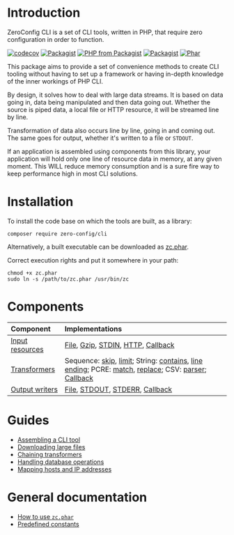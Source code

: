 # Introduction

ZeroConfig CLI is a set of CLI tools, written in PHP, that require zero
configuration in order to function.

[![codecov](https://codecov.io/bb/zeroconfig/cli/branch/master/graph/badge.svg)](https://codecov.io/bb/zeroconfig/cli)
[![Packagist](https://img.shields.io/packagist/v/zero-config/cli.svg)](https://packagist.org/packages/zero-config/cli)
[![PHP from Packagist](https://img.shields.io/packagist/php-v/zero-config/cli.svg)](https://secure.php.net/)
[![Packagist](https://img.shields.io/packagist/l/zero-config/cli.svg)](https://github.com/ZeroConfig/CLI/blob/master/LICENSE)
[![Phar](https://img.shields.io/badge/Phar-download-brightgreen.svg)](https://bitbucket.org/zeroconfig/cli/downloads/zc.phar)

This package aims to provide a set of convenience methods to create CLI tooling
without having to set up a framework or having in-depth knowledge of the inner
workings of PHP CLI.

By design, it solves how to deal with large data streams. It is based on data
going in, data being manipulated and then data going out. Whether the source is
piped data, a local file or HTTP resource, it will be streamed line by line.

Transformation of data also occurs line by line, going in and coming out. The
same goes for output, whether it's written to a file or `STDOUT`.

If an application is assembled using components from this library, your
application will hold only one line of resource data in memory, at any given
moment. This WILL reduce memory consumption and is a sure fire way to keep
performance high in most CLI solutions.

# Installation

To install the code base on which the tools are built, as a library:

```
composer require zero-config/cli
```

Alternatively, a built executable can be downloaded as 
[zc.phar](https://bitbucket.org/zeroconfig/cli/downloads/zc.phar).

Correct execution rights and put it somewhere in your path:

```
chmod +x zc.phar
sudo ln -s /path/to/zc.phar /usr/bin/zc 
```

# Components

| Component                            | Implementations                                                                                                                                                                                                                                                                                                                                                                                                        |
|:-------------------------------------|:-----------------------------------------------------------------------------------------------------------------------------------------------------------------------------------------------------------------------------------------------------------------------------------------------------------------------------------------------------------------------------------------------------------------------|
| [Input resources](docs/input.md)     | [File](docs/input/file.md), [Gzip](docs/input/gzip.md), [STDIN](docs/input/stdin.md), [HTTP](docs/input/http.md), [Callback](docs/input/callback.md)                                                                                                                                                                                                                                                                   |
| [Transformers](docs/transformers.md) | Sequence: [skip](docs/transformers/sequence/skip.md), [limit](docs/transformers/sequence/limit.md); String: [contains](docs/transformers/string/contains.md), [line ending](docs/transformers/string/line-ending.md); PCRE: [match](docs/transformers/pcre/match.md), [replace](docs/transformers/pcre/replace.md); CSV: [parser](docs/transformers/csv/parser.md); [Callback](docs/transformers/callback/callback.md) |
| [Output writers](docs/output.md)     | [File](docs/output/file.md), [STDOUT](docs/output/stdout-stderr.md), [STDERR](docs/output/stdout-stderr.md), [Callback](docs/output/callback.md)                                                                                                                                                                                                                                                                       |

# Guides

- [Assembling a CLI tool](docs/guides/example-application.md)
- [Downloading large files](docs/guides/downloading-large-files.md)
- [Chaining transformers](docs/guides/chaining-transformers.md)
- [Handling database operations](docs/guides/database-operations.md)
- [Mapping hosts and IP addresses](docs/guides/mapping-hosts-and-ip-addresses.md)

# General documentation

- [How to use `zc.phar`](docs/zc-usage.md)
- [Predefined constants](docs/constants.md)
